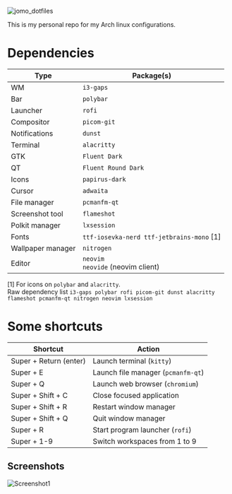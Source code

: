 
![jomo_dotfiles](https://cdn.discordapp.com/attachments/739162076886597715/954111167926767636/unknown.png)

This is my personal repo for my Arch linux configurations.

# Dependencies

| Type                  | Package(s)                |
|-----------------------|---------------------------|
| WM                    | `i3-gaps`                                
| Bar                   | `polybar`                                
| Launcher              | `rofi`                                   
| Compositor            | `picom-git`                              
| Notifications         | `dunst`                                  
| Terminal              | `alacritty`                              
| GTK                   | `Fluent Dark`                            
| QT                    | `Fluent Round Dark`                      
| Icons                 | `papirus-dark`                           
| Cursor                | `adwaita`                                
| File manager          | `pcmanfm-qt`                             
| Screenshot tool       | `flameshot`                              
| Polkit manager        | `lxsession`                              
| Fonts                 | `ttf-iosevka-nerd ttf-jetbrains-mono` [1]
| Wallpaper manager     | `nitrogen`                               
| Editor                | `neovim`<br> `neovide` (neovim client)   

[1] For icons on `polybar` and `alacritty`.  
Raw dependency list `i3-gaps polybar rofi picom-git dunst alacritty flameshot pcmanfm-qt nitrogen neovim lxsession`

# Some shortcuts
| Shortcut               | Action                        |
|------------------------|-------------------------------|
| Super + Return (enter) | Launch terminal (`kitty`)         
| Super + E              | Launch file manager (`pcmanfm-qt`)
| Super + Q              | Launch web browser (`chromium`)   
| Super + Shift + C      | Close focused application         
| Super + Shift + R      | Restart window manager            
| Super + Shift + Q      | Quit window manager               
| Super + R              | Start program launcher (`rofi`)   
| Super + 1-9            | Switch workspaces from 1 to 9     

## Screenshots

![Screenshot1](https://cdn.discordapp.com/attachments/739162076886597715/953326286829408267/rice.png)
